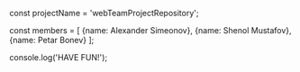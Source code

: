 const projectName = 'webTeamProjectRepository';

const members = [
{name: Alexander Simeonov},
{name: Shenol Mustafov},
{name: Petar Bonev}
];

console.log('HAVE FUN!');
  